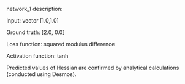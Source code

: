 network_1 description:

Input: vector [1.0,1.0]

Ground truth: [2.0, 0.0]

Loss function: squared modulus difference

Activation function: tanh

Predicted values of Hessian are confirmed by analytical calculations (conducted using Desmos).
